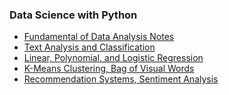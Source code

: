 ### Data Science with Python
 * <a href="http://antoninofurnari.github.io/fadlecturenotes/">Fundamental of Data Analysis Notes</a>
 * <a href="/lecture-notes/en/data-science-python/text-analysis-classification/">Text Analysis and Classification</a>
 * <a href="/lecture-notes/en/data-science-python/linear-polynomial-logistic-regression/">Linear, Polynomial, and Logistic Regression</a>
 * <a href="/lecture-notes/en/data-science-python/clustering-bovw/">K-Means Clustering, Bag of Visual Words</a>
 * <a href="/lecture-notes/en/data-science-python/recommendation-systems-sentiment-analysis/">Recommendation Systems, Sentiment Analysis</a>

 